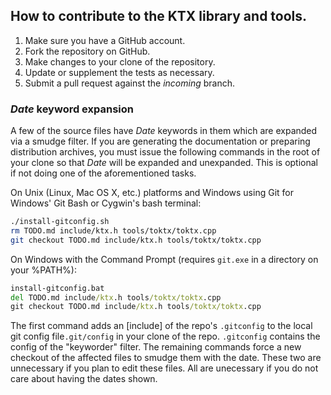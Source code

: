 ## How to contribute to the KTX library and tools.

1. Make sure you have a GitHub account.
2. Fork the repository on GitHub.
3. Make changes to your clone of the repository.
4. Update or supplement the tests as necessary.
5. Submit a pull request against the _incoming_ branch.

### $Date$ keyword expansion

A few of the source files have $Date$ keywords in them which are expanded
via a smudge filter. If you are generating the documentation or preparing
distribution archives, you must issue the following commands in the root
of your clone so that $Date$ will be expanded and unexpanded. This is
optional if not doing one of the aforementioned tasks.

On Unix (Linux, Mac OS X, etc.) platforms and Windows using Git for Windows'
Git Bash or Cygwin's bash terminal:

```bash
./install-gitconfig.sh
rm TODO.md include/ktx.h tools/toktx/toktx.cpp
git checkout TODO.md include/ktx.h tools/toktx/toktx.cpp
```

On Windows with the Command Prompt (requires `git.exe` in a directory
on your %PATH%):

```cmd
install-gitconfig.bat
del TODO.md include/ktx.h tools/toktx/toktx.cpp
git checkout TODO.md include/ktx.h tools/toktx/toktx.cpp 
```

The first command adds an [include] of the repo's `.gitconfig` to the local git config file`.git/config` in your clone of the repo. `.gitconfig` contains the config of the "keyworder" filter. The remaining commands force a new checkout of the affected files to smudge them with the date. These two are unnecessary if you plan to edit these files. All are unecessary if you do not care about having the dates shown.
